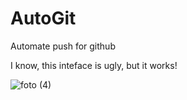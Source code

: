 # AutoGit
Automate push for github


I know, this inteface is ugly, but it works!

![foto (4)](https://user-images.githubusercontent.com/88283829/137259661-18c0990e-f5de-40a7-9851-6562cfe66084.jpg)
